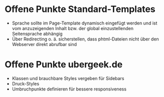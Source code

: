 # Offene Punkte Standard-Templates

- Sprache sollte im Page-Template dynamisch eingefügt werden und ist vom
anzuzeigenden Inhalt bzw. der global einzustellenden Seitensprache abhängig
- Über Redirecting o. ä. sicherstellen, dass phtml-Dateien nicht über den
Webserver direkt abrufbar sind

# Offene Punkte ubergeek.de

- Klassen und brauchbare Styles vergeben für Sidebars
- Druck-Styles
- Umbruchpunkte definieren für bessere responsiveness
